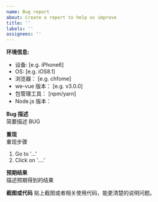 ```yaml
---
name: Bug report
about: Create a report to help us improve
title: ''
labels: ''
assignees: ''
---
```


**环境信息:**
 - 设备: [e.g. iPhone6]
 - OS: [e.g. iOS8.1]
 - 浏览器： [e.g. chfome]
 - we-vue 版本： [e.g. v3.0.0]
 - 包管理工具： [npm/yarn]
 - Node.js 版本：

**Bug 描述**  
简要描述 BUG

**重现**  
重现步骤
1. Go to '...'
2. Click on '....'

**预期结果**  
描述预期得到的结果

**截图或代码** 
贴上截图或者相关使用代码，能更清楚的说明问题。

